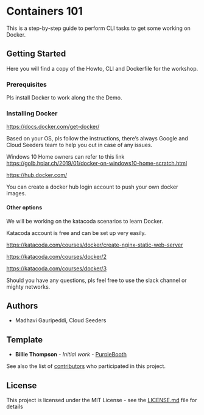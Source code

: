 # Containers 101

This is a step-by-step guide to perform CLI tasks to get some working on Docker.

## Getting Started

Here you will find a copy of the Howto, CLI and Dockerfile for the workshop.

### Prerequisites

Pls install Docker to work along the the Demo.

### Installing Docker

https://docs.docker.com/get-docker/

Based on your OS, pls follow the instructions, there’s always Google and Cloud Seeders team to help you out in case of any issues.

Windows 10 Home owners can refer to this link https://golb.hplar.ch/2019/01/docker-on-windows10-home-scratch.html

https://hub.docker.com/

You can create a docker hub login account to push your own docker images.

#### Other options #####

We will be working on the katacoda scenarios to learn Docker.

Katacoda account is free and can be set up very easily.

https://katacoda.com/courses/docker/create-nginx-static-web-server

https://katacoda.com/courses/docker/2

https://katacoda.com/courses/docker/3 

Should you have any questions, pls feel free to use the slack channel or mighty networks.

## Authors
* Madhavi Gauripeddi, Cloud Seeders

## Template
* **Billie Thompson** - *Initial work* - [PurpleBooth](https://github.com/PurpleBooth)

See also the list of [contributors](https://github.com/your/project/contributors) who participated in this project.

## License

This project is licensed under the MIT License - see the [LICENSE.md](LICENSE.md) file for details
